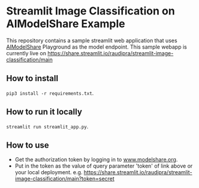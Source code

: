 # Streamlit Image Classification on AIModelShare Example
This repository contains a sample streamlit web application that uses [AIModelShare](https://github.com/AIModelShare/aimodelshare) Playground as the model endpoint. This sample webapp is currently live on https://share.streamlit.io/raudipra/streamlit-image-classification/main

## How to install
`pip3 install -r requirements.txt`.

## How to run it locally
`streamlit run streamlit_app.py`.

## How to use
- Get the authorization token by logging in to www.modelshare.org.
- Put in the token as the value of query parameter 'token' of link above or your local deployment. e.g. https://share.streamlit.io/raudipra/streamlit-image-classification/main?token=secret